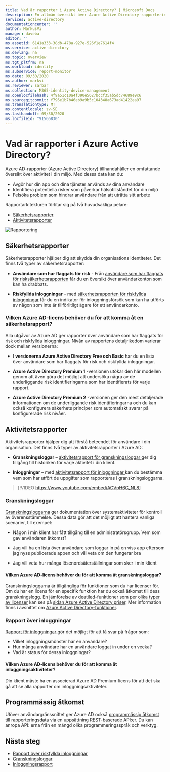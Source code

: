 ```yaml
---
title: Vad är rapporter i Azure Active Directory? | Microsoft Docs
description: En allmän översikt över Azure Active Directory-rapportering.
services: active-directory
documentationcenter: ''
author: MarkusVi
manager: daveba
editor: ''
ms.assetid: 6141a333-38db-478a-927e-526f1e7614f4
ms.service: active-directory
ms.devlang: na
ms.topic: overview
ms.tgt_pltfrm: na
ms.workload: identity
ms.subservice: report-monitor
ms.date: 09/30/2020
ms.author: markvi
ms.reviewer: sarbar
ms.collection: M365-identity-device-management
ms.openlocfilehash: 4f9a51c10a4f390e5627bccf35ab5dc74689e9c6
ms.sourcegitcommit: f796e1b7b46eb9a9b5c104348a673ad41422ea97
ms.translationtype: MT
ms.contentlocale: sv-SE
ms.lasthandoff: 09/30/2020
ms.locfileid: "91566830"
---
```

# <a name="what-are-azure-active-directory-reports"></a>Vad är rapporter i Azure Active Directory?

Azure AD-rapporter (Azure Active Directory) tillhandahåller en omfattande översikt över aktivitet i din miljö. Med dessa data kan du:

- Avgör hur din app och dina tjänster används av dina användare
- Identifiera potentiella risker som påverkar hälsotillståndet för din miljö
- Felsöka problem som hindrar användare från att uträtta sitt arbete  

Rapportarkitekturen förlitar sig på två huvudsakliga pelare:

- [Säkerhetsrapporter](#security-reports)
- [Aktivitetsrapporter](#activity-reports)

![Rapportering](./media/overview-reports/01.png)


## <a name="security-reports"></a>Säkerhetsrapporter

Säkerhetsrapporter hjälper dig att skydda din organisations identiteter. Det finns två typer av säkerhetsrapporter:

- **Användare som har flaggats för risk** - Från [användare som har flaggats för risksäkerhetsrapporten](../identity-protection/overview-identity-protection.md) får du en översikt över användarkonton som kan ha drabbats.

- **Riskfyllda inloggningar** – med [ säkerhetsrapporten för riskfyllda inloggningar](../identity-protection/overview-identity-protection.md) får du en indikator för inloggningsförsök som kan ha utförts av någon som inte är tillförlitligt ägare för ett användarkonto. 

### <a name="what-azure-ad-license-do-you-need-to-access-a-security-report"></a>Vilken Azure AD-licens behöver du för att komma åt en säkerhetsrapport?  

Alla utgåvor av Azure AD ger rapporter över användare som har flaggats för risk och riskfyllda inloggningar. Nivån av rapportens detaljrikedom varierar dock mellan versionerna: 

- I **versionerna Azure Active Directory Free och Basic** har du en lista över användare som har flaggats för risk och riskfyllda inloggningar. 

- **Azure Active Directory Premium 1** -versionen utökar den här modellen genom att även göra det möjligt att undersöka några av de underliggande risk identifieringarna som har identifierats för varje rapport. 

- **Azure Active Directory Premium 2** -versionen ger den mest detaljerade informationen om de underliggande risk identifieringarna och du kan också konfigurera säkerhets principer som automatiskt svarar på konfigurerade risk nivåer.


## <a name="activity-reports"></a>Aktivitetsrapporter

Aktivitetsrapporter hjälper dig att förstå beteendet för användare i din organisation. Det finns två typer av aktivitetsrapporter i Azure AD:

- **Granskningsloggar** – [aktivitetsrapport för granskningsloggar ](concept-audit-logs.md) ger dig tillgång till historiken för varje aktivitet i din klient.

- **Inloggningar** – med [aktivitetsrapport för inloggningar ](concept-sign-ins.md) kan du bestämma vem som har utfört de uppgifter som rapporteras i granskningsloggarna.



> [!VIDEO https://www.youtube.com/embed/ACVpH6C_NL8]




### <a name="audit-logs-report"></a>Granskningsloggar 

[Granskningsloggarna](concept-audit-logs.md) ger dokumentation över systemaktiviteter för kontroll av överensstämmelse. Dessa data gör att det möjligt att hantera vanliga scenarier, till exempel:

- Någon i min klient har fått tillgång till en administratörsgrupp. Vem som gav användaren åtkomst? 

- Jag vill ha en lista över användare som loggar in på en viss app eftersom jag nyss publicerade appen och vill veta om den fungerar bra

- Jag vill veta hur många lösenordsåterställningar som sker i min klient


#### <a name="what-azure-ad-license-do-you-need-to-access-the-audit-logs-report"></a>Vilken Azure AD-licens behöver du för att komma åt granskningsloggar?  

Granskningsloggarna är tillgängliga för funktioner som du har licenser för. Om du har en licens för en specifik funktion har du också åtkomst till dess granskningslogg. En jämförelse av deatiled-funktioner som per [olika typer av licenser](../fundamentals/active-directory-whatis.md#what-are-the-azure-ad-licenses) kan ses på [sidan Azure Active Directory priser](https://azure.microsoft.com/pricing/details/active-directory/). Mer information finns i avsnittet om [Azure Active Directory-funktioner](../fundamentals/active-directory-whatis.md#which-features-work-in-azure-ad).

### <a name="sign-ins-report"></a>Rapport över inloggningar

[Rapport för inloggningar ](concept-sign-ins.md) gör det möjligt för att få svar på frågor som:

- Vilket inloggningsmönster har en användare?
- Hur många användare har en användare loggat in under en vecka?
- Vad är status för dessa inloggningar?

#### <a name="what-azure-ad-license-do-you-need-to-access-the-sign-ins-activity-report"></a>Vilken Azure AD-licens behöver du för att komma åt inloggningsaktiviteter?  

Din klient måste ha en associerad Azure AD Premium-licens för att det ska gå att se alla rapporter om inloggningsaktiviteter.

## <a name="programmatic-access"></a>Programmässig åtkomst

Utöver användargränssnittet ger Azure AD också [programmässig åtkomst](concept-reporting-api.md) till rapporteringsdata via en uppsättning REST-baserade API:er. Du kan anropa API: erna från en mängd olika programmeringsspråk och verktyg. 

## <a name="next-steps"></a>Nästa steg

- [Rapport över riskfyllda inloggningar](../identity-protection/overview-identity-protection.md)
- [Granskningsloggar](concept-audit-logs.md)
- [Inloggningsrapport](concept-sign-ins.md)